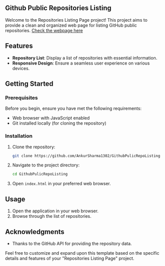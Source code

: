 

## Github Public Repositories Listing 

Welcome to the Repositories Listing Page project! This project aims to provide a clean and organized web page for listing GitHub public repositories. [Check the webpage here](https://ankursharma1302.github.io/GithubPulicRepoListing/)

## Features

- **Repository List**: Display a list of repositories with essential information.
- **Responsive Design**: Ensure a seamless user experience on various devices.

## Getting Started

### Prerequisites

Before you begin, ensure you have met the following requirements:

- Web browser with JavaScript enabled
- Git installed locally (for cloning the repository)

### Installation

1. Clone the repository:

    ```bash
    git clone https://github.com/AnkurSharma1302/GithubPulicRepoListing.git
    ```

2. Navigate to the project directory:

    ```bash
    cd GithubPulicRepoListing
    ```

3. Open `index.html` in your preferred web browser.

## Usage

1. Open the application in your web browser.
2. Browse through the list of repositories.

## Acknowledgments

- Thanks to the GitHub API for providing the repository data.

Feel free to customize and expand upon this template based on the specific details and features of your "Repositories Listing Page" project.
